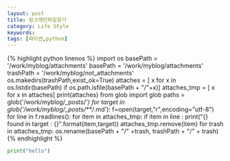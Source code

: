```yaml
---
layout: post
title: 링크깨진파일찾기
category: Life Style
keywords: 
tags: [파이썬,python]
---
```


{% highlight python linenos %}
import os
basePath = '/work/myblog/attachments'
basePath = '/work/myblog/attachments'
trashPath = '/work/myblog/not_attachments'
os.makedirs(trashPath,exist_ok=True)
attaches = [ x for x in os.listdir(basePath) if os.path.isfile(basePath + "/"+x)]
attaches_tmp = [ x for x in attaches]
print(attaches)
from glob import glob
paths = glob('/work/myblog/_posts/*')
for target in glob('/work/myblog/_posts/**/*.md'):
    f=open(target,"r",encoding="utf-8")
    for line in f.readlines():
        for item in attaches_tmp:
            if item in line :
                print("{} found in target : {}".format(item,target))
                attaches_tmp.remove(item)
for trash in attaches_tmp:
    os.rename(basePath + "/" +trash, trashPath + "/" + trash)
{% endhighlight %}


```python
print("hello")

```